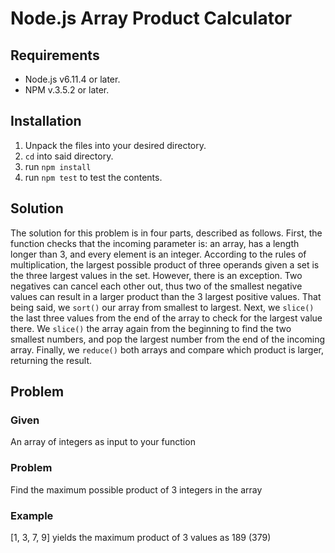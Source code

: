 # Node.js Array Product Calculator
## Requirements

 - Node.js v6.11.4 or later.
 - NPM v.3.5.2 or later. 
## Installation

 1. Unpack the files into your desired directory.
 2. `cd` into said directory.
 3. run `npm install`
 4. run `npm test` to test the contents. 

## Solution

The solution for this problem is in four parts, described as follows. First, the function checks that the incoming parameter is: an array, has a length longer than 3, and every element is an integer. According to the rules of multiplication, the largest possible product of three operands given a set is the three largest values in the set. However, there is an exception. Two negatives can cancel each other out, thus two of the smallest negative values can result in a larger product than the 3 largest positive values. That being said, we `sort()` our array from smallest to largest. Next, we `slice()` the last three values from the end of the array to check for the largest value there. We `slice()` the array again from the beginning to find the two smallest numbers, and pop the largest number from the end of the incoming array. Finally, we `reduce()` both arrays and compare which product is larger, returning the result. 

## Problem

### Given

An array of integers as input to your function

### Problem

Find the maximum possible product of 3 integers in the array

### Example

[1, 3, 7, 9] yields the maximum product of 3 values as 189 (379)